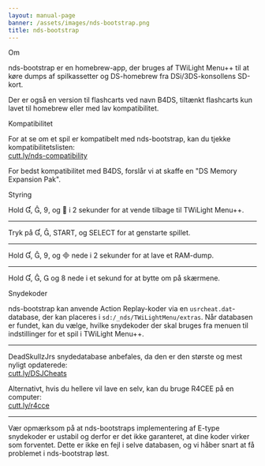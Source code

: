 ```yaml
---
layout: manual-page
banner: /assets/images/nds-bootstrap.png
title: nds-bootstrap
---
```


<div class="section-title">Om</div>
<div class="section-body">
    <p>
        nds-bootstrap er en homebrew-app, der bruges af TWiLight Menu++ til at køre dumps af spilkassetter og DS-homebrew fra DSi/3DS-konsollens SD-kort.
    </p>
    <p>
        Der er også en version til flashcarts ved navn B4DS, tiltænkt flashcarts kun lavet til homebrew eller med lav kompatibilitet.
    </p>
</div>

<div class="section-title">Kompatibilitet</div>
<div class="section-body">
    <p>
        For at se om et spil er kompatibelt med nds-bootstrap, kan du tjekke kompatibilitetslisten: <br><a href="https://cutt.ly/nds-compatibility">cutt.ly/nds-compatibility</a>
    </p>
    <p>
        For bedst kompatibilitet med B4DS, forslår vi at skaffe en "DS Memory Expansion Pak".
    </p>
</div>

<div class="section-title">Styring</div>
<div class="section-body">
    <p class="mb-0">
        Hold &#xE004;, &#xE005;, &#xE07A;, og &#xE001; i 2 sekunder for at vende tilbage til TWiLight Menu++.
    </p>
    <hr>
    <p class="mb-0">
        Tryk på &#xE004;, &#xE005;, START, og SELECT for at genstarte spillet.
    </p>
    <hr>
    <p class="mb-0">
        Hold &#xE004;, &#xE005;, &#xE07A;, og &#xE000; nede i 2 sekunder for at lave et RAM-dump.
    </p>
    <hr>
    <p class="mb-0">
        Hold &#xE004;, &#xE005;, &#xE002; og &#xE079; nede i et sekund for at bytte om på skærmene.
    </p>
</div>

<div class="section-title">Snydekoder</div>
<div class="section-body">
    <p>
        nds-bootstrap kan anvende Action Replay-koder via en <code>usrcheat.dat</code>-database, der kan placeres i <code>sd:/_nds/TWiLightMenu/extras</code>. Når databasen er fundet, kan du vælge, hvilke snydekoder der skal bruges fra menuen til indstillinger for et spil i TWiLight Menu++.
    </p>
    <hr>
    <p>
        DeadSkullzJrs snydedatabase anbefales, da den er den største og mest nyligt opdaterede:<br><a href="https://cutt.ly/DSJCheats">cutt.ly/DSJCheats</a>
    </p>
    <p>
        Alternativt, hvis du hellere vil lave en selv, kan du bruge R4CEE på en computer:<br><a href="https://cutt.ly/r4cce">cutt.ly/r4cce</a>
    </p>
    <hr>
    <p>
        Vær opmærksom på at nds-bootstraps implementering af E-type snydekoder er ustabil og derfor er det ikke garanteret, at dine koder virker som forventet. Dette er ikke en fejl i selve databasen, og vi håber snart at få problemet i nds-bootstrap løst.
    </p>
</div>
